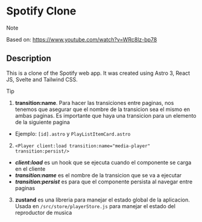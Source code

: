 # Spotify Clone
> [!NOTE]
> Based on: https://www.youtube.com/watch?v=WRc8lz-bp78

## Description
This is a clone of the Spotify web app. It was created using Astro 3, React JS, Svelte and Tailwind CSS.

> [!TIP]
> 1) **transition:name**. Para hacer las transiciones entre paginas, nos tenemos que asegurar que el nombre de la transicion sea el mismo en ambas paginas. Es importante que haya una transicion para un elemento de la siguiente pagina
> - Ejemplo: `[id].astro` y `PlayListItemCard.astro`
> 2) `<Player client:load transition:name="media-player" transition:persist/>`
> - ***client:load*** es un hook que se ejecuta cuando el componente se carga en el cliente
> - ***transition:name*** es el nombre de la transicion que se va a ejecutar
> - ***transition:persist*** es para que el componente persista al navegar entre paginas
> 3) **zustand** es una libreria para manejar el estado global de la aplicacion. Usada en `/src/store/playerStore.js` para manejar el estado del reproductor de musica